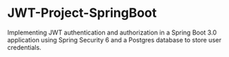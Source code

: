 # JWT-Project-SpringBoot
Implementing JWT authentication and authorization in a Spring Boot 3.0 application using Spring Security 6 and a Postgres database to store user credentials. 

